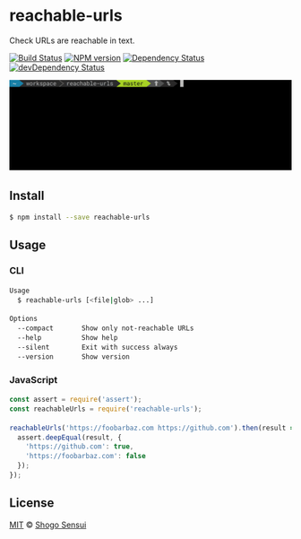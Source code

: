 # reachable-urls

Check URLs are reachable in text.

[![Build Status](https://travis-ci.org/1000ch/reachable-urls.svg?branch=master)](https://travis-ci.org/1000ch/reachable-urls)
[![NPM version](https://badge.fury.io/js/reachable-urls.svg)](http://badge.fury.io/js/reachable-urls)
[![Dependency Status](https://david-dm.org/1000ch/reachable-urls.svg)](https://david-dm.org/1000ch/reachable-urls)
[![devDependency Status](https://david-dm.org/1000ch/reachable-urls/dev-status.svg)](https://david-dm.org/1000ch/reachable-urls?type=dev)

![screenshot](screenshot.gif)

## Install

```bash
$ npm install --save reachable-urls
```

## Usage

### CLI

```bash
Usage
  $ reachable-urls [<file|glob> ...]

Options
  --compact       Show only not-reachable URLs
  --help          Show help
  --silent        Exit with success always
  --version       Show version
```

### JavaScript

```javascript
const assert = require('assert');
const reachableUrls = require('reachable-urls');

reachableUrls('https://foobarbaz.com https://github.com').then(result => {
  assert.deepEqual(result, {
    'https://github.com': true,
    'https://foobarbaz.com': false
  });
});
```

## License

[MIT](https://1000ch.mit-license.org) © [Shogo Sensui](https://github.com/1000ch)
